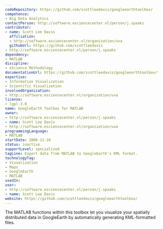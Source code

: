 ```yaml
---
codeRepository: https://github.com/scottleedavis/googleearthtoolbox/
competence:
- Big Data Analytics
contactPerson: http://software.esciencecenter.nl/person/j.spaaks
contributor:
- name: Scott Lee Davis
  affiliation:
  - http://software.esciencecenter.nl/organization/uva
  githubUrl: https://github.com/scottleedavis
- http://software.esciencecenter.nl/person/j.spaaks
dependency:
- MATLAB
discipline:
- eScience Methodology
documentationUrl: https://github.com/scottleedavis/googleearthtoolbox/tree/master/matlab/html
expertise:
- Information Visualization
- Scientific Visualization
involvedOrganization:
- http://software.esciencecenter.nl/organization/uva
license:
- lgpl-3.0
name: GoogleEarth Toolbox for MATLAB
owner:
- http://software.esciencecenter.nl/person/j.spaaks
- name: Scott Lee Davis
- http://software.esciencecenter.nl/organization/uva
programmingLanguage:
- MATLAB
startDate: 2006-11-10
status: inactive
supportLevel: specialized
tagLine: Export data from MATLAB to GoogleEarth's KML format.
technologyTag:
- Visualization
- Maps
- GoogleEarth
- MATLAB
usedIn:
user:
- http://software.esciencecenter.nl/person/j.spaaks
- name: Scott Lee Davis
website: https://github.com/scottleedavis/googleearthtoolbox/
---
```

The MATLAB functions within this toolbox let you visualize your spatially distributed data in GoogleEarth by automatically generating KML-formatted files.
